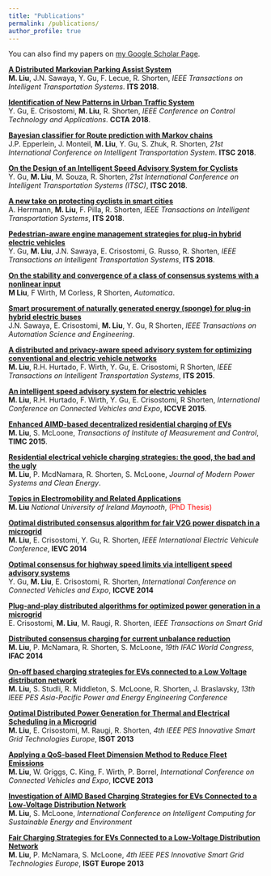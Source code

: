 ```yaml
---
title: "Publications"
permalink: /publications/
author_profile: true
---
```


You can also find my papers on [my Google Scholar Page](https://scholar.google.com/citations?user=woHxot0AAAAJ&hl=en&authuser=1).

<b>[A Distributed Markovian Parking Assist System](http://ming2liu.github.io/publications/dismarkov)</b> <br> 
<b>M. Liu</b>, J.N. Sawaya, Y. Gu, F. Lecue, R. Shorten,
<i>IEEE Transactions on Intelligent Transportation Systems</i>. <b>ITS 2018</b>. 


<b>[Identification of New Patterns in Urban Traffic System](http://ming2liu.github.io/publications/pattern)</b> <br> 
Y. Gu, E. Crisostomi, <b>M. Liu</b>, R. Shorten,
<i>IEEE Conference on Control Technology and Applications</i>. <b>CCTA 2018</b>. 


<b>[Bayesian classifier for Route prediction with Markov chains](http://ming2liu.github.io/publications/baye)</b> <br> 
J.P. Epperlein, J. Monteil, <b>M. Liu</b>, Y. Gu, S. Zhuk, R. Shorten,
<i>21st International Conference on Intelligent Transportation System</i>. <b>ITSC 2018</b>.


<b>[On the Design of an Intelligent Speed Advisory System for Cyclists](http://ming2liu.github.io/publications/sasc)</b> <br> 
Y. Gu, <b>M. Liu</b>, M. Souza, R. Shorten,
<i>21st International Conference on Intelligent Transportation Systems (ITSC)</i>, <b>ITSC 2018</b>.


<b>[A new take on protecting cyclists in smart cities](http://ming2liu.github.io/publications/newtake)</b> <br> 
A. Herrmann, <b>M. Liu</b>, F. Pilla, R. Shorten,
<i>IEEE Transactions on Intelligent Transportation Systems</i>, <b>ITS 2018</b>.


<b>[Pedestrian-aware engine management strategies for plug-in hybrid electric vehicles](http://ming2liu.github.io/publications/pedes)</b> <br> 
Y. Gu, <b>M. Liu</b>, J.N. Sawaya, E. Crisostomi, G. Russo, R. Shorten, 
<i>IEEE Transactions on Intelligent Transportation Systems</i>, <b>ITS 2018</b>.


<b>[On the stability and convergence of a class of consensus systems with a nonlinear input](http://ming2liu.github.io/publications/maths)</b> <br> 
<b>M Liu</b>, F Wirth, M Corless, R Shorten,
<i>Automatica</i>.


<b>[Smart procurement of naturally generated energy (sponge) for plug-in hybrid electric buses](http://ming2liu.github.io/publications/bus)</b> <br> 
J.N. Sawaya, E. Crisostomi, <b>M. Liu</b>, Y. Gu, R Shorten,
<i>IEEE Transactions on Automation Science and Engineering</i>.


<b>[A distributed and privacy-aware speed advisory system for optimizing conventional and electric vehicle networks](http://ming2liu.github.io/publications/sas)</b> <br> 
<b>M. Liu</b>, R.H. Hurtado, F. Wirth, Y. Gu, E. Crisostomi, R Shorten,
<i>IEEE Transactions on Intelligent Transportation Systems</i>, <b>ITS 2015</b>.


<b>[An intelligent speed advisory system for electric vehicles](http://ming2liu.github.io/publications/sasconf)</b> <br> 
<b>M. Liu</b>, R.H. Hurtado, F. Wirth, Y. Gu, E. Crisostomi, R Shorten,
<i>International Conference on Connected Vehicles and Expo</i>, <b>ICCVE 2015</b>.


<b>[Enhanced AIMD-based decentralized residential charging of EVs](http://ming2liu.github.io/publications/enAIMD)</b> <br> 
<b>M. Liu</b>, S. McLoone,
<i>Transactions of Institute of Measurement and Control</i>, <b>TIMC 2015</b>.


<b>[Residential electrical vehicle charging strategies: the good, the bad and the ugly](http://ming2liu.github.io/publications/strategies)</b> <br> 
<b>M. Liu</b>, P. McdNamara, R. Shorten, S. McLoone,
<i>Journal of Modern Power Systems and Clean Energy</i>. 


<b>[Topics in Electromobility and Related Applications](http://ming2liu.github.io/publications/thesis)</b> <br> 
<b>M. Liu</b>
<i>National University of Ireland Maynooth</i>, <span style="color:red">(PhD Thesis)</span>


<b>[Optimal distributed consensus algorithm for fair V2G power dispatch in a microgrid](http://ming2liu.github.io/publications/v2g)</b> <br> 
<b>M. Liu</b>, E. Crisostomi, Y. Gu, R. Shorten,
<i>IEEE International Electric Vehicule Conference</i>, <b>IEVC 2014</b>


<b>[Optimal consensus for highway speed limits via intelligent speed advisory systems](http://ming2liu.github.io/publications/hsas)</b> <br> 
Y. Gu, <b>M. Liu</b>, E. Crisostomi, R. Shorten,
<i>International Conference on Connected Vehicles and Expo</i>, <b>ICCVE 2014</b>


<b>[Plug-and-play distributed algorithms for optimized power generation in a microgrid](http://ming2liu.github.io/publications/grid)</b> <br> 
E. Crisostomi, <b>M. Liu</b>, M. Raugi, R. Shorten,
<i>IEEE Transactions on Smart Grid</i>


<b>[Distributed consensus charging for current unbalance reduction](http://ming2liu.github.io/publications/unbalance)</b> <br> 
<b>M. Liu</b>, P. McNamara, R. Shorten, S. McLoone,
<i>19th IFAC World Congress</i>, <b>IFAC 2014</b>



<b>[On-off based charging strategies for EVs connected to a Low Voltage distributon network](http://ming2liu.github.io/publications/onoff)</b> <br> 
<b>M. Liu</b>, S. Studli, R. Middleton, S. McLoone, R. Shorten, J. Braslavsky,
<i>13th IEEE PES Asia-Pacific Power and Energy Engineering Conference</i>


<b>[Optimal Distributed Power Generation for Thermal and Electrical Scheduling in a Microgrid](http://ming2liu.github.io/publications/thermal)</b> <br> 
<b>M. Liu</b>, E. Crisostomi,  M. Raugi, R. Shorten,
<i>4th IEEE PES Innovative Smart Grid Technologies Europe</i>, <b>ISGT 2013</b>


<b>[Applying a QoS-based Fleet Dimension Method to Reduce Fleet Emissions](http://ming2liu.github.io/publications/qos)</b> <br> 
<b>M. Liu</b>, W. Griggs, C. King, F. Wirth, P. Borrel, 
<i>International Conference on Connected Vehicles and Expo</i>, <b>ICCVE 2013</b>


<b>[Investigation of AIMD Based Charging Strategies for EVs Connected to a Low-Voltage Distribution Network](http://ming2liu.github.io/publications/aimd)</b> <br> 
<b>M. Liu</b>, S. McLoone, 
<i>International Conference on Intelligent Computing for Sustainable Energy and Environment</i>


<b>[Fair Charging Strategies for EVs Connected to a Low-Voltage Distribution Network](http://ming2liu.github.io/publications/fair)</b> <br> 
<b>M. Liu</b>, P. McNamara, S. McLoone, 
<i>4th IEEE PES Innovative Smart Grid Technologies Europe</i>, <b>ISGT Europe 2013</b>







